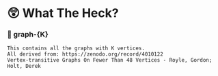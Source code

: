 # 😲 What The Heck?

### 📂 graph-{K} 

    This contains all the graphs with K vertices. 
    All derived from: https://zenodo.org/record/4010122
    Vertex-transitive Graphs On Fewer Than 48 Vertices - Royle, Gordon; Holt, Derek